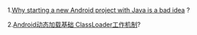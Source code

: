 1.[Why starting a new Android project with Java is a bad idea](https://medium.com/snapp-mobile/why-starting-a-new-android-project-with-java-is-a-bad-idea-359bffe0bbd6) ?

2.[Android动态加载基础 ClassLoader工作机制](http://www.jcodecraeer.com/a/anzhuokaifa/androidkaifa/2015/1130/3730.html)?




